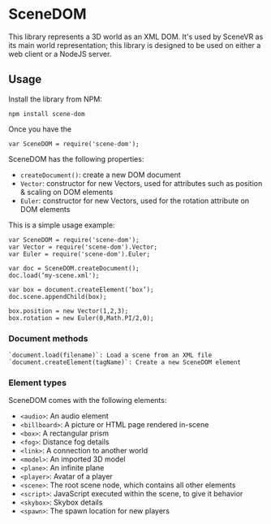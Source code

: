 # SceneDOM

This library represents a 3D world as an XML DOM. It's used by SceneVR as its main world representation; this library is designed to be used on either a web client or a NodeJS server.

## Usage

Install the library from NPM:

    npm install scene-dom

Once you have the

    var SceneDOM = require('scene-dom');

SceneDOM has the following properties:

 * `createDocument()`: create a new DOM document
 * `Vector`: constructor for new Vectors, used for attributes such as position & scaling on DOM elements
 * `Euler`: constructor for new Vectors, used for the rotation attribute on DOM elements

This is a simple usage example:

	var SceneDOM = require('scene-dom');
	var Vector = require('scene-dom').Vector;
	var Euler = require('scene-dom').Euler;

	var doc = SceneDOM.createDocument();
	doc.load(‘my-scene.xml');

	var box = document.createElement(‘box’);
	doc.scene.appendChild(box);

	box.position = new Vector(1,2,3);
	box.rotation = new Euler(0,Math.PI/2,0);

### Document methods

	`document.load(filename)`: Load a scene from an XML file
	`document.createElement(tagName)`: Create a new SceneDOM element

### Element types

SceneDOM comes with the following elements:

 * `<audio>`: An audio element
 * `<billboard>`: A picture or HTML page rendered in-scene
 * `<box>`: A rectangular prism
 * `<fog>`: Distance fog details
 * `<link>`: A connection to another world
 * `<model>`: An imported 3D model
 * `<plane>`: An infinite plane
 * `<player>`: Avatar of a player
 * `<scene>`: The root scene node, which contains all other elements
 * `<script>`: JavaScript executed within the scene, to give it behavior
 * `<skybox>`: Skybox details
 * `<spawn>`: The spawn location for new players
